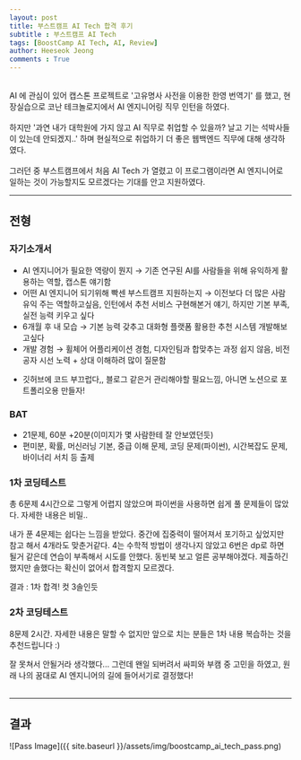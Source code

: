 ```yaml
---
layout: post
title: 부스트캠프 AI Tech 합격 후기
subtitle : 부스트캠프 AI Tech
tags: [BoostCamp AI Tech, AI, Review]
author: Heeseok Jeong
comments : True
---
```


<br>
AI 에 관심이 있어 캡스톤 프로젝트로 '고유명사 사전을 이용한 한영 번역기' 를 했고, 현장실습으로 코난 테크놀로지에서 AI 엔지니어링 직무 인턴을 하였다.
<br><br>
하지만 '과연 내가 대학원에 가지 않고 AI 직무로 취업할 수 있을까? 날고 기는 석박사들이 있는데 안되겠지..' 하며 현실적으로 취업하기 더 좋은 웹백엔드 직무에 대해 생각하였다.
<br><br>
그러던 중 부스트캠프에서 처음 AI Tech 가 열렸고 이 프로그램이라면 AI 엔지니어로 일하는 것이 가능할지도 모르겠다는 기대를 안고 지원하였다.

<br>
<hr>

## 전형

### 자기소개서

- AI 엔지니어가 필요한 역량이 뭔지 → 기존 연구된 AI를 사람들을 위해 유익하게 활용하는 역할, 캡스톤 얘기함
- 어떤 AI 엔지니어 되기위해 빡센 부스트캠프 지원하는지 → 이전보다 더 많은 사람 유익 주는 역할하고싶음, 인턴에서 추천 서비스 구현해본거 얘기, 하지만 기본 부족, 실전 능력 키우고 싶다
- 6개월 후 내 모습 → 기본 능력 갖추고 대화형 플랫폼 활용한 추천 시스템 개발해보고싶다
- 개발 경험 → 휠체어 어플리케이션 경험, 디자인팀과 합맞추는 과정 쉽지 않음, 비전공자 시선 노력 + 상대 이해하려 많이 질문함
* 깃허브에 코드 부끄럽다,, 블로그 같은거 관리해야할 필요느낌, 아니면 노션으로 포트폴리오용 만들자!  

### BAT

- 21문제, 60분 +20분(이미지가 몇 사람한테 잘 안보였던듯)
- 편미분, 확률, 머신러닝 기본, 중급 이해 문제, 코딩 문제(파이썬), 시간복잡도 문제, 바이너리 서치 등 출제  


### 1차 코딩테스트
총 6문제 4시간으로 그렇게 어렵지 않았으며 파이썬을 사용하면 쉽게 풀 문제들이 많았다. 자세한 내용은 비밀..    

내가 푼 4문제는 쉽다는 느낌을 받았다. 중간에 집중력이 떨어져서 포기하고 싶었지만 참고 해서 4개라도 맞춘거같다. 4는 수학적 방법이 생각나지 않았고 6번은 dp로 하면 될거 같은데 연습이 부족해서 시도를 안했다. 동빈북 보고 얼른 공부해야겠다.
제출하긴 했지만 솔했다는 확신이 없어서 합격할지 모르겠다.

결과 : 1차 합격! 컷 3솔인듯  

### 2차 코딩테스트

8문제 2시간. 자세한 내용은 말할 수 없지만 앞으로 치는 분들은 1차 내용 복습하는 것을 추천드립니다 :)   

잘 못쳐서 안될거라 생각했다... 그런데 왠일 되버려서 싸피와 부캠 중 고민을 하였고, 원래 나의 꿈대로 AI 엔지니어의 길에 들어서기로 결정했다!  
<br>  

<hr>
<h2>결과</h2>
![Pass Image]({{ site.baseurl }}/assets/img/boostcamp_ai_tech_pass.png)
